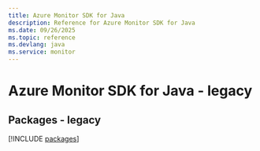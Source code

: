 ```yaml
---
title: Azure Monitor SDK for Java
description: Reference for Azure Monitor SDK for Java
ms.date: 09/26/2025
ms.topic: reference
ms.devlang: java
ms.service: monitor
---
```

# Azure Monitor SDK for Java - legacy
## Packages - legacy
[!INCLUDE [packages](monitor-index.md)]